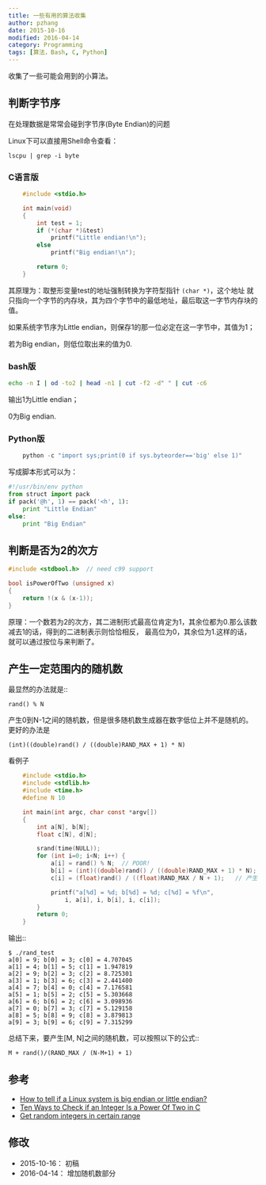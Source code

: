 ```yaml
---
title: 一些有用的算法收集
author: pzhang
date: 2015-10-16
modified: 2016-04-14
category: Programming
tags: [算法，Bash, C, Python]
---
```



收集了一些可能会用到的小算法。

## 判断字节序

在处理数据是常常会碰到字节序(Byte Endian)的问题

Linux下可以直接用Shell命令查看：

    lscpu | grep -i byte


<!--more-->

### C语言版

``` C
    #include <stdio.h>

    int main(void)
    {
        int test = 1;
        if (*(char *)&test)
            printf("Little endian!\n");
        else
            printf("Big endian!\n");

        return 0;
    }
```

其原理为：取整形变量test的地址强制转换为字符型指针 `(char *)`，这个地址
就只指向一个字节的内存块，其为四个字节中的最低地址，最后取这一字节内存块的值。

如果系统字节序为Little endian，则保存1的那一位必定在这一字节中，其值为1；

若为Big endian，则低位取出来的值为0.

### bash版

```bash
echo -n I | od -to2 | head -n1 | cut -f2 -d" " | cut -c6
```

输出1为Little endian；

0为Big endian.

### Python版

```python
    python -c "import sys;print(0 if sys.byteorder=='big' else 1)"
```

写成脚本形式可以为：

``` python
#!/usr/bin/env python
from struct import pack
if pack('@h', 1) == pack('<h', 1):
    print "Little Endian"
else:
    print "Big Endian"
```

## 判断是否为2的次方

``` c
#include <stdbool.h>  // need c99 support

bool isPowerOfTwo (unsigned x)
{
    return !(x & (x-1));
}
```

原理：一个数若为2的次方，其二进制形式最高位肯定为1，其余位都为0.那么该数减去1的话，得到的二进制表示则恰恰相反，
最高位为0，其余位为1.这样的话，就可以通过按位与来判断了。


## 产生一定范围内的随机数

最显然的办法就是::
    
    rand() % N

产生0到N-1之间的随机数，但是很多随机数生成器在数字低位上并不是随机的。更好的办法是

    (int)((double)rand() / ((double)RAND_MAX + 1) * N)

看例子

``` c
    #include <stdio.h>
    #include <stdlib.h>
    #include <time.h>
    #define N 10

    int main(int argc, char const *argv[])
    {
        int a[N], b[N];
        float c[N], d[N];

        srand(time(NULL));
        for (int i=0; i<N; i++) {
            a[i] = rand() % N;  // POOR!
            b[i] = (int)((double)rand() / ((double)RAND_MAX + 1) * N);  // 产生0~N-1之间的整数
            c[i] = (float)rand() / ((float)RAND_MAX / N + 1);   // 产生0~N-1之间的浮点数

            printf("a[%d] = %d; b[%d] = %d; c[%d] = %f\n",
                i, a[i], i, b[i], i, c[i]);
        }
        return 0;
    }
```

输出::

    $ ./rand_test 
    a[0] = 9; b[0] = 3; c[0] = 4.707045
    a[1] = 4; b[1] = 5; c[1] = 1.947819
    a[2] = 9; b[2] = 3; c[2] = 8.725301
    a[3] = 1; b[3] = 6; c[3] = 2.441400
    a[4] = 7; b[4] = 0; c[4] = 7.176581
    a[5] = 1; b[5] = 2; c[5] = 5.303668
    a[6] = 6; b[6] = 2; c[6] = 3.098936
    a[7] = 0; b[7] = 3; c[7] = 5.129158
    a[8] = 5; b[8] = 9; c[8] = 3.879813
    a[9] = 3; b[9] = 6; c[9] = 7.315299

总结下来，要产生[M, N]之间的随机数，可以按照以下的公式::

    M + rand()/(RAND_MAX / (N-M+1) + 1)



## 参考

- [How to tell if a Linux system is big endian or little endian?](http://serverfault.com/questions/163487/how-to-tell-if-a-linux-system-is-big-endian-or-little-endian)
- [Ten Ways to Check if an Integer Is a Power Of Two in C](http://www.exploringbinary.com/ten-ways-to-check-if-an-integer-is-a-power-of-two-in-c/)
- [Get random integers in certain range](http://c-faq.com/lib/randrange.html)



## 修改

- 2015-10-16： 初稿
- 2016-04-14： 增加随机数部分


